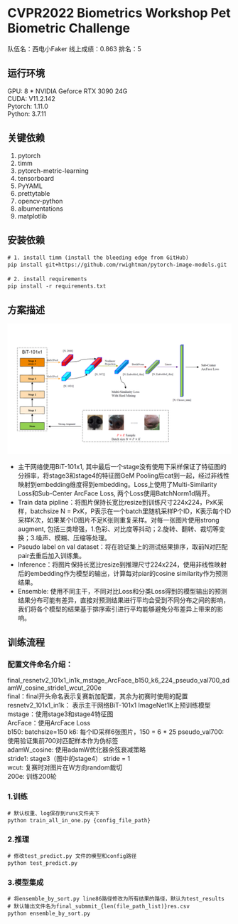 # CVPR2022 Biometrics Workshop Pet Biometric Challenge

队伍名：西电小Faker  线上成绩：0.863 排名：5



[tech report]: tech_report.pdf



## 运行环境
GPU: 8 * NVIDIA Geforce RTX 3090 24G  
CUDA: V11.2.142  
Pytorch: 1.11.0  
Python: 3.7.11  


## 关键依赖
1. pytorch
2. timm
3. pytorch-metric-learning
4. tensorboard
5. PyYAML
6. prettytable
7. opencv-python
8. albumentations
9. matplotlib


## 安装依赖
```
# 1. install timm (install the bleeding edge from GitHub)
pip install git+https://github.com/rwightman/pytorch-image-models.git

# 2. install requirements
pip install -r requirements.txt
```

## 方案描述
![模型结构](img/模型结构.png)
- 主干网络使用BiT-101x1, 其中最后一个stage没有使用下采样保证了特征图的分辨率，将stage3和stage4的特征图GeM Pooling后cat到一起，经过非线性映射到embedding维度得到embedding。Loss上使用了Multi-Similarity Loss和Sub-Center ArcFace Loss, 两个Loss使用BatchNorm1d隔开。
- Train data pipline：将图片保持长宽比resize到训练尺寸224x224，PxK采样，batchsize N = PxK，P表示在一个batch里随机采样P个ID，K表示每个ID采样K次，如果某个ID图片不足K张则重复采样。对每一张图片使用strong augment, 包括三类增强，1.色彩、对比度等抖动；2.旋转、翻转、裁切等变换；3.噪声、模糊、压缩等处理。
- Pseudo label on val dataset：将在验证集上的测试结果排序，取前N对匹配pair去重后加入训练集。
- Inference：将图片保持长宽比resize到推理尺寸224x224，使用非线性映射后的embedding作为模型的输出，计算每对piar的cosine similarity作为预测结果。
- Ensemble: 使用不同主干，不同对比Loss和分类Loss得到的模型输出的预测结果分布可能有差异，直接对预测结果进行平均会受到不同分布之间的影响，我们将各个模型的结果基于排序索引进行平均能够避免分布差异上带来的影响。


## 训练流程
### 配置文件命名介绍：
final_resnetv2_101x1_in1k_mstage_ArcFace_b150_k6_224_pseudo_val700_adamW_cosine_stride1_wcut_200e  
final：final开头命名表示复赛新加配置，其余为初赛时使用的配置  
resnetv2_101x1_in1k： 表示主干网络BiT-101x1 ImageNet1K上预训练模型  
mstage：使用stage3和stage4特征图  
ArcFace：使用ArcFace Loss  
b150: batchsize=150 
k6: 每个ID采样6张图片，150 = 6 * 25 
pseudo_val700: 使用验证集前700对匹配样本作为伪标签  
adamW_cosine: 使用adamW优化器余弦衰减策略  
stride1: stage3（图中的stage4） stride = 1  
wcut: 复赛时对图片在W方向random裁切  
200e: 训练200轮 




### 1.训练
```
# 默认权重、log保存到runs文件夹下
python train_all_in_one.py {config_file_path}
```
### 2.推理
```
# 修改test_predict.py 文件的模型和config路径
python test_predict.py
```
### 3.模型集成 
```
# 将ensemble_by_sort.py line86路径修改为所有结果的路径，默认为test_results
# 默认输出文件名为final_submmit_{len(file_path_list)}res.csv
python ensemble_by_sort.py
```







